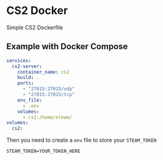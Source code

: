 # CS2 Docker

Simple CS2 Dockerfile

## Example with Docker Compose

```yaml
services:
  cs2-server:
    container_name: cs2
    build: .
    ports:
      - "27015:27015/udp"
      - "27015:27015/tcp"
    env_file:
      - .env
    volumes:
      - cs2:/home/steam/
volumes:
  cs2:
```

Then you need to create a `env` file to store your `STEAM_TOKEN`

```env
STEAM_TOKEN=YOUR_TOKEN_HERE
```
